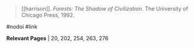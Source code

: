 > [[harrison]]. *Forests: The Shadow of Civilization*. The University of Chicago Press, 1992.

#nodoi #link

**Relevant Pages** | 20, 202, 254, 263, 276